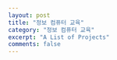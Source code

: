 ```yaml
---
layout: post
title: "정보 컴퓨터 교육"
category: "정보 컴퓨터 교육"
excerpt: "A List of Projects"
comments: false
---
```

    